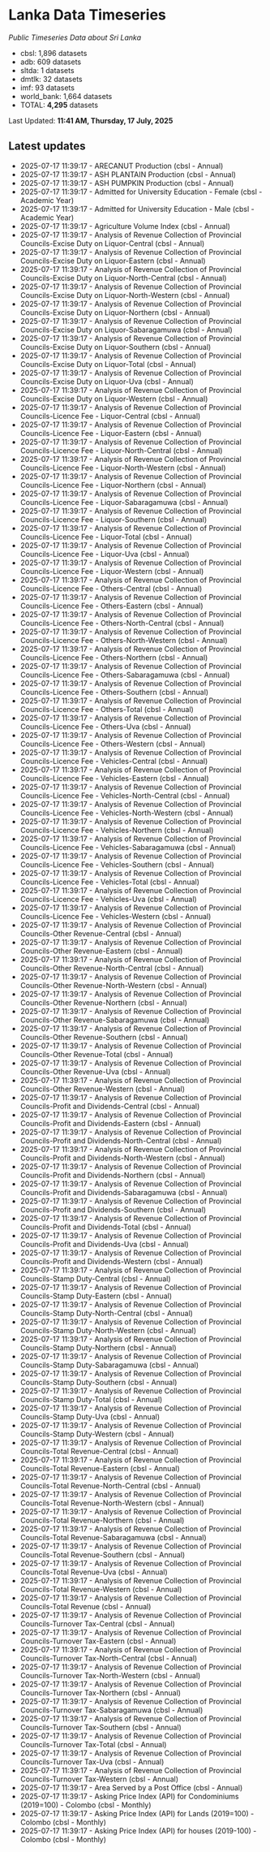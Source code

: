 # Lanka Data Timeseries
*Public Timeseries Data about Sri Lanka*

* cbsl: 1,896 datasets
* adb: 609 datasets
* sltda: 1 datasets
* dmtlk: 32 datasets
* imf: 93 datasets
* world_bank: 1,664 datasets
* TOTAL: **4,295** datasets

Last Updated: **11:41 AM, Thursday, 17 July, 2025**

## Latest updates

* 2025-07-17 11:39:17 - ARECANUT Production (cbsl - Annual)
* 2025-07-17 11:39:17 - ASH PLANTAIN Production (cbsl - Annual)
* 2025-07-17 11:39:17 - ASH PUMPKIN Production (cbsl - Annual)
* 2025-07-17 11:39:17 - Admitted for University Education - Female (cbsl - Academic Year)
* 2025-07-17 11:39:17 - Admitted for University Education - Male (cbsl - Academic Year)
* 2025-07-17 11:39:17 - Agriculture Volume Index (cbsl - Annual)
* 2025-07-17 11:39:17 - Analysis of Revenue Collection of Provincial Councils-Excise Duty on Liquor-Central (cbsl - Annual)
* 2025-07-17 11:39:17 - Analysis of Revenue Collection of Provincial Councils-Excise Duty on Liquor-Eastern (cbsl - Annual)
* 2025-07-17 11:39:17 - Analysis of Revenue Collection of Provincial Councils-Excise Duty on Liquor-North-Central (cbsl - Annual)
* 2025-07-17 11:39:17 - Analysis of Revenue Collection of Provincial Councils-Excise Duty on Liquor-North-Western (cbsl - Annual)
* 2025-07-17 11:39:17 - Analysis of Revenue Collection of Provincial Councils-Excise Duty on Liquor-Northern (cbsl - Annual)
* 2025-07-17 11:39:17 - Analysis of Revenue Collection of Provincial Councils-Excise Duty on Liquor-Sabaragamuwa (cbsl - Annual)
* 2025-07-17 11:39:17 - Analysis of Revenue Collection of Provincial Councils-Excise Duty on Liquor-Southern (cbsl - Annual)
* 2025-07-17 11:39:17 - Analysis of Revenue Collection of Provincial Councils-Excise Duty on Liquor-Total (cbsl - Annual)
* 2025-07-17 11:39:17 - Analysis of Revenue Collection of Provincial Councils-Excise Duty on Liquor-Uva (cbsl - Annual)
* 2025-07-17 11:39:17 - Analysis of Revenue Collection of Provincial Councils-Excise Duty on Liquor-Western (cbsl - Annual)
* 2025-07-17 11:39:17 - Analysis of Revenue Collection of Provincial Councils-Licence Fee - Liquor-Central (cbsl - Annual)
* 2025-07-17 11:39:17 - Analysis of Revenue Collection of Provincial Councils-Licence Fee - Liquor-Eastern (cbsl - Annual)
* 2025-07-17 11:39:17 - Analysis of Revenue Collection of Provincial Councils-Licence Fee - Liquor-North-Central (cbsl - Annual)
* 2025-07-17 11:39:17 - Analysis of Revenue Collection of Provincial Councils-Licence Fee - Liquor-North-Western (cbsl - Annual)
* 2025-07-17 11:39:17 - Analysis of Revenue Collection of Provincial Councils-Licence Fee - Liquor-Northern (cbsl - Annual)
* 2025-07-17 11:39:17 - Analysis of Revenue Collection of Provincial Councils-Licence Fee - Liquor-Sabaragamuwa (cbsl - Annual)
* 2025-07-17 11:39:17 - Analysis of Revenue Collection of Provincial Councils-Licence Fee - Liquor-Southern (cbsl - Annual)
* 2025-07-17 11:39:17 - Analysis of Revenue Collection of Provincial Councils-Licence Fee - Liquor-Total (cbsl - Annual)
* 2025-07-17 11:39:17 - Analysis of Revenue Collection of Provincial Councils-Licence Fee - Liquor-Uva (cbsl - Annual)
* 2025-07-17 11:39:17 - Analysis of Revenue Collection of Provincial Councils-Licence Fee - Liquor-Western (cbsl - Annual)
* 2025-07-17 11:39:17 - Analysis of Revenue Collection of Provincial Councils-Licence Fee - Others-Central (cbsl - Annual)
* 2025-07-17 11:39:17 - Analysis of Revenue Collection of Provincial Councils-Licence Fee - Others-Eastern (cbsl - Annual)
* 2025-07-17 11:39:17 - Analysis of Revenue Collection of Provincial Councils-Licence Fee - Others-North-Central (cbsl - Annual)
* 2025-07-17 11:39:17 - Analysis of Revenue Collection of Provincial Councils-Licence Fee - Others-North-Western (cbsl - Annual)
* 2025-07-17 11:39:17 - Analysis of Revenue Collection of Provincial Councils-Licence Fee - Others-Northern (cbsl - Annual)
* 2025-07-17 11:39:17 - Analysis of Revenue Collection of Provincial Councils-Licence Fee - Others-Sabaragamuwa (cbsl - Annual)
* 2025-07-17 11:39:17 - Analysis of Revenue Collection of Provincial Councils-Licence Fee - Others-Southern (cbsl - Annual)
* 2025-07-17 11:39:17 - Analysis of Revenue Collection of Provincial Councils-Licence Fee - Others-Total (cbsl - Annual)
* 2025-07-17 11:39:17 - Analysis of Revenue Collection of Provincial Councils-Licence Fee - Others-Uva (cbsl - Annual)
* 2025-07-17 11:39:17 - Analysis of Revenue Collection of Provincial Councils-Licence Fee - Others-Western (cbsl - Annual)
* 2025-07-17 11:39:17 - Analysis of Revenue Collection of Provincial Councils-Licence Fee - Vehicles-Central (cbsl - Annual)
* 2025-07-17 11:39:17 - Analysis of Revenue Collection of Provincial Councils-Licence Fee - Vehicles-Eastern (cbsl - Annual)
* 2025-07-17 11:39:17 - Analysis of Revenue Collection of Provincial Councils-Licence Fee - Vehicles-North-Central (cbsl - Annual)
* 2025-07-17 11:39:17 - Analysis of Revenue Collection of Provincial Councils-Licence Fee - Vehicles-North-Western (cbsl - Annual)
* 2025-07-17 11:39:17 - Analysis of Revenue Collection of Provincial Councils-Licence Fee - Vehicles-Northern (cbsl - Annual)
* 2025-07-17 11:39:17 - Analysis of Revenue Collection of Provincial Councils-Licence Fee - Vehicles-Sabaragamuwa (cbsl - Annual)
* 2025-07-17 11:39:17 - Analysis of Revenue Collection of Provincial Councils-Licence Fee - Vehicles-Southern (cbsl - Annual)
* 2025-07-17 11:39:17 - Analysis of Revenue Collection of Provincial Councils-Licence Fee - Vehicles-Total (cbsl - Annual)
* 2025-07-17 11:39:17 - Analysis of Revenue Collection of Provincial Councils-Licence Fee - Vehicles-Uva (cbsl - Annual)
* 2025-07-17 11:39:17 - Analysis of Revenue Collection of Provincial Councils-Licence Fee - Vehicles-Western (cbsl - Annual)
* 2025-07-17 11:39:17 - Analysis of Revenue Collection of Provincial Councils-Other Revenue-Central (cbsl - Annual)
* 2025-07-17 11:39:17 - Analysis of Revenue Collection of Provincial Councils-Other Revenue-Eastern (cbsl - Annual)
* 2025-07-17 11:39:17 - Analysis of Revenue Collection of Provincial Councils-Other Revenue-North-Central (cbsl - Annual)
* 2025-07-17 11:39:17 - Analysis of Revenue Collection of Provincial Councils-Other Revenue-North-Western (cbsl - Annual)
* 2025-07-17 11:39:17 - Analysis of Revenue Collection of Provincial Councils-Other Revenue-Northern (cbsl - Annual)
* 2025-07-17 11:39:17 - Analysis of Revenue Collection of Provincial Councils-Other Revenue-Sabaragamuwa (cbsl - Annual)
* 2025-07-17 11:39:17 - Analysis of Revenue Collection of Provincial Councils-Other Revenue-Southern (cbsl - Annual)
* 2025-07-17 11:39:17 - Analysis of Revenue Collection of Provincial Councils-Other Revenue-Total (cbsl - Annual)
* 2025-07-17 11:39:17 - Analysis of Revenue Collection of Provincial Councils-Other Revenue-Uva (cbsl - Annual)
* 2025-07-17 11:39:17 - Analysis of Revenue Collection of Provincial Councils-Other Revenue-Western (cbsl - Annual)
* 2025-07-17 11:39:17 - Analysis of Revenue Collection of Provincial Councils-Profit and Dividends-Central (cbsl - Annual)
* 2025-07-17 11:39:17 - Analysis of Revenue Collection of Provincial Councils-Profit and Dividends-Eastern (cbsl - Annual)
* 2025-07-17 11:39:17 - Analysis of Revenue Collection of Provincial Councils-Profit and Dividends-North-Central (cbsl - Annual)
* 2025-07-17 11:39:17 - Analysis of Revenue Collection of Provincial Councils-Profit and Dividends-North-Western (cbsl - Annual)
* 2025-07-17 11:39:17 - Analysis of Revenue Collection of Provincial Councils-Profit and Dividends-Northern (cbsl - Annual)
* 2025-07-17 11:39:17 - Analysis of Revenue Collection of Provincial Councils-Profit and Dividends-Sabaragamuwa (cbsl - Annual)
* 2025-07-17 11:39:17 - Analysis of Revenue Collection of Provincial Councils-Profit and Dividends-Southern (cbsl - Annual)
* 2025-07-17 11:39:17 - Analysis of Revenue Collection of Provincial Councils-Profit and Dividends-Total (cbsl - Annual)
* 2025-07-17 11:39:17 - Analysis of Revenue Collection of Provincial Councils-Profit and Dividends-Uva (cbsl - Annual)
* 2025-07-17 11:39:17 - Analysis of Revenue Collection of Provincial Councils-Profit and Dividends-Western (cbsl - Annual)
* 2025-07-17 11:39:17 - Analysis of Revenue Collection of Provincial Councils-Stamp Duty-Central (cbsl - Annual)
* 2025-07-17 11:39:17 - Analysis of Revenue Collection of Provincial Councils-Stamp Duty-Eastern (cbsl - Annual)
* 2025-07-17 11:39:17 - Analysis of Revenue Collection of Provincial Councils-Stamp Duty-North-Central (cbsl - Annual)
* 2025-07-17 11:39:17 - Analysis of Revenue Collection of Provincial Councils-Stamp Duty-North-Western (cbsl - Annual)
* 2025-07-17 11:39:17 - Analysis of Revenue Collection of Provincial Councils-Stamp Duty-Northern (cbsl - Annual)
* 2025-07-17 11:39:17 - Analysis of Revenue Collection of Provincial Councils-Stamp Duty-Sabaragamuwa (cbsl - Annual)
* 2025-07-17 11:39:17 - Analysis of Revenue Collection of Provincial Councils-Stamp Duty-Southern (cbsl - Annual)
* 2025-07-17 11:39:17 - Analysis of Revenue Collection of Provincial Councils-Stamp Duty-Total (cbsl - Annual)
* 2025-07-17 11:39:17 - Analysis of Revenue Collection of Provincial Councils-Stamp Duty-Uva (cbsl - Annual)
* 2025-07-17 11:39:17 - Analysis of Revenue Collection of Provincial Councils-Stamp Duty-Western (cbsl - Annual)
* 2025-07-17 11:39:17 - Analysis of Revenue Collection of Provincial Councils-Total Revenue-Central (cbsl - Annual)
* 2025-07-17 11:39:17 - Analysis of Revenue Collection of Provincial Councils-Total Revenue-Eastern (cbsl - Annual)
* 2025-07-17 11:39:17 - Analysis of Revenue Collection of Provincial Councils-Total Revenue-North-Central (cbsl - Annual)
* 2025-07-17 11:39:17 - Analysis of Revenue Collection of Provincial Councils-Total Revenue-North-Western (cbsl - Annual)
* 2025-07-17 11:39:17 - Analysis of Revenue Collection of Provincial Councils-Total Revenue-Northern (cbsl - Annual)
* 2025-07-17 11:39:17 - Analysis of Revenue Collection of Provincial Councils-Total Revenue-Sabaragamuwa (cbsl - Annual)
* 2025-07-17 11:39:17 - Analysis of Revenue Collection of Provincial Councils-Total Revenue-Southern (cbsl - Annual)
* 2025-07-17 11:39:17 - Analysis of Revenue Collection of Provincial Councils-Total Revenue-Uva (cbsl - Annual)
* 2025-07-17 11:39:17 - Analysis of Revenue Collection of Provincial Councils-Total Revenue-Western (cbsl - Annual)
* 2025-07-17 11:39:17 - Analysis of Revenue Collection of Provincial Councils-Total Revenue (cbsl - Annual)
* 2025-07-17 11:39:17 - Analysis of Revenue Collection of Provincial Councils-Turnover Tax-Central (cbsl - Annual)
* 2025-07-17 11:39:17 - Analysis of Revenue Collection of Provincial Councils-Turnover Tax-Eastern (cbsl - Annual)
* 2025-07-17 11:39:17 - Analysis of Revenue Collection of Provincial Councils-Turnover Tax-North-Central (cbsl - Annual)
* 2025-07-17 11:39:17 - Analysis of Revenue Collection of Provincial Councils-Turnover Tax-North-Western (cbsl - Annual)
* 2025-07-17 11:39:17 - Analysis of Revenue Collection of Provincial Councils-Turnover Tax-Northern (cbsl - Annual)
* 2025-07-17 11:39:17 - Analysis of Revenue Collection of Provincial Councils-Turnover Tax-Sabaragamuwa (cbsl - Annual)
* 2025-07-17 11:39:17 - Analysis of Revenue Collection of Provincial Councils-Turnover Tax-Southern (cbsl - Annual)
* 2025-07-17 11:39:17 - Analysis of Revenue Collection of Provincial Councils-Turnover Tax-Total (cbsl - Annual)
* 2025-07-17 11:39:17 - Analysis of Revenue Collection of Provincial Councils-Turnover Tax-Uva (cbsl - Annual)
* 2025-07-17 11:39:17 - Analysis of Revenue Collection of Provincial Councils-Turnover Tax-Western (cbsl - Annual)
* 2025-07-17 11:39:17 - Area Served by a Post Office (cbsl - Annual)
* 2025-07-17 11:39:17 - Asking Price Index (API) for Condominiums (2019=100) - Colombo (cbsl - Monthly)
* 2025-07-17 11:39:17 - Asking Price Index (API) for Lands (2019=100) - Colombo (cbsl - Monthly)
* 2025-07-17 11:39:17 - Asking Price Index (API) for houses (2019-100) - Colombo (cbsl - Monthly)